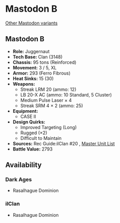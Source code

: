 # Mastodon B 

[Other Mastodon variants](../mastodon.md) 

## Mastodon B 

- **Role:** Juggernaut 
- **Tech Base:** Clan (3148) 
- **Chassis:** 95 tons (Reinforced) 
- **Movement:** 3 / 5, XL 
- **Armor:** 293 (Ferro Fibrous) 
- **Heat Sinks:** 15 (30) 
- **Weapons:** 
  - Streak LRM 20 (ammo: 12) 
  - LB 20-X AC (ammo: 10 Standard, 5 Cluster) 
  - Medium Pulse Laser × 4 
  - Streak SRM 4 × 2 (ammo: 25) 
- **Equipment:** 
  - CASE II 
- **Design Quirks:** 
  - Improved Targeting (Long) 
  - Rugged (×2) 
  - Difficult to Maintain 
- **Sources:** Rec Guide:ilClan #20 , [Master Unit List](http://masterunitlist.info/Unit/Details/8344) 
- **Battle Value:** 2793 

## Availability 

### Dark Ages 

- Rasalhague Dominion 

### ilClan 

- Rasalhague Dominion 

